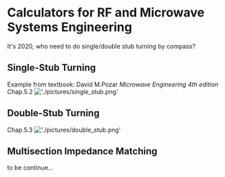 # Calculators for RF and Microwave Systems Engineering
It's 2020, who need to do single/double stub turning by compass?

## Single-Stub Turning
Example from textbook: David M.Pozar *Microwave Engineering 4th edition*
Chap.5.2
!['./pictures/single_stub.png'](Single-Stub)

## Double-Stub Turning
Chap.5.3
!['./pictures/double_stub.png'](Single-Stub)

## Multisection Impedance Matching
to be continue...